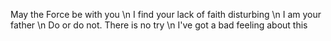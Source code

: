 May the Force be with you \n
I find your lack of faith disturbing \n
I am your father \n
Do or do not. There is no try \n
I've got a bad feeling about this
